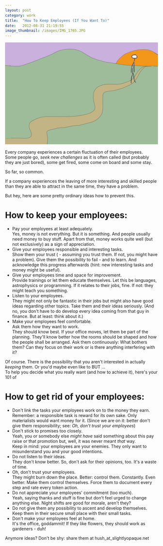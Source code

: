 ```yaml
---
layout: post
category: work
title:  "How To Keep Employees (If You Want To)"
date:   2012-08-31 21:19:55
image_thumbnail: /images/IMG_1765.JPG
---
```


<img src="/images/IMG_1765.JPG" class="half-width left" />


Every company experiences a certain fluctuation of their employees.  
Some people go, _seek new challenges_ as it is often called (but probably they are just bored), some get fired, some come on board and some stay. 

So far, so common.


If a company experiences the leaving of more interesting and skilled people than they are able to attract in the same time, they have a problem. 

But hey, here are some pretty ordinary ideas how to prevent this.


# How to keep your employees:

* Pay your employees at least adequately.  
Yes, money is not everything. But it is something. And people usually need money to buy stuff. Apart from that, money works quite well (but not exclusively) as a sign of appreciation.
* Give your employees responsible and interesting tasks.  
Show them your trust ( - assuming you trust them. If not, you might have a problem). Give them the possibility to fail - and to learn.   And acknowledge this progress afterwards (hint: new interesting tasks and money might be useful).
* Give your employees time and space for improvement.   
Provide trainings or let them educate themselves. Let this be languages, astrophysics or programming. If it relates to their jobs, fine. If not: they might teach you something.  
* Listen to your employees.   
They might not only be fantastic in their jobs but might also have good ideas regarding other topics. Take them and their ideas seriously. (And no, you don't have to do develop every idea coming from that guy in finance. But at least: think about it.)
* Make your employees feel comfortable.  
Ask them how they want to work.  
They should know best. If your office moves, let them be part of the planning. They'll know better how the rooms should be shaped and how the people shall be arranged. Ask them continuously: What bothers them? Can they focus on their work or is there anything interfering with it?

Of course. There is the possibility that you aren't interested in actually _keeping_ them. Or you'd maybe even like to BUT ...  
To help you decide what you really want (and how to achieve it), here's your 101 of

# How to get rid of your employees:

* Don't link the tasks your employees work on to the money they earn.   
Remember: a responsible task is reward for its own sake. Only materialists would want money for it. (Since we are on it: better don't give them responsibility; see: _Oh, don't trust your employees_)
* Don't stick to promises too closely.   
Yeah, you or somebody else _might have_ said something about this pay raise or that promotion but, well, it was never meant _that_ way.  
Keep in mind: your employees are your enemies. They only want to misunderstand you and your good intentions. 
* Do not listen to their ideas.   
They don't know better. So, don't ask for their opinions, too. It's a waste of time. 
* Oh, don't trust your employees.   
They might burn down the place. Better: control them. Constantly. Even better: Make them control themselves. Force them to document every step and rate every token action.
* Do not appreciate your employees' commitment (too much).   
Yeah, saying thanks and stuff is fine but don't feel urged to change anything else. Night shifts are good for morale, aren't they?
* Do not give them any possibility to ascent and develop themselves. Keep them in their secure small place with their small tasks.
* Don't make your employees feel at home.  
It's the office, goddammit! If they like flowers, they should work as gardeners - duh! 



Anymore ideas? Don't be shy: share them at hush_at_slightlyopaque.net




<img src="http://vg03.met.vgwort.de/na/e773200aade7416aa4ccbdd42e791f3b" width="1" height="1" alt="">